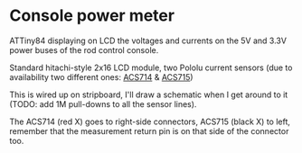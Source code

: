 # Console power meter

ATTiny84 displaying on LCD the voltages and currents on the 5V and 3.3V power buses of the rod control console.

Standard hitachi-style 2x16 LCD module, two Pololu current sensors (due to availability two different ones: [ACS714][1] & [ACS715][2])

This is wired up on stripboard, I'll draw a schematic when I get around to it (TODO: add 1M pull-downs to all the sensor lines).

The ACS714 (red X) goes to right-side connectors, ACS715 (black X) to left, remember that the measurement return pin is on that side of the connector too.

[1]: http://www.pololu.com/catalog/product/1187
[2]: http://www.pololu.com/catalog/product/1186

